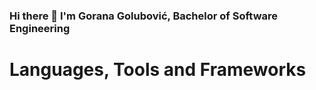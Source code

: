 ### Hi there 👋 I'm Gorana Golubović, Bachelor of Software Engineering

<!--
**goranagolubovic/goranagolubovic** is a ✨ _special_ ✨ repository because its `README.md` (this file) appears on your GitHub profile.

Here are some ideas to get you started:

- 🔭 I’m currently working on ...
🌱 I’m currently learning Docker and Kubernetess
- 👯 I’m looking to collaborate on ...
- 🤔 I’m looking for help with ...
- 💬 Ask me about ...
📫 How to reach me:
goranagolubovic8@gmail.com
https://www.linkedin.com/in/gorana-golubovi%C4%87-55a452291

- 😄 Pronouns: ...
- ⚡ Fun fact: ...
-->
# Languages, Tools and Frameworks

